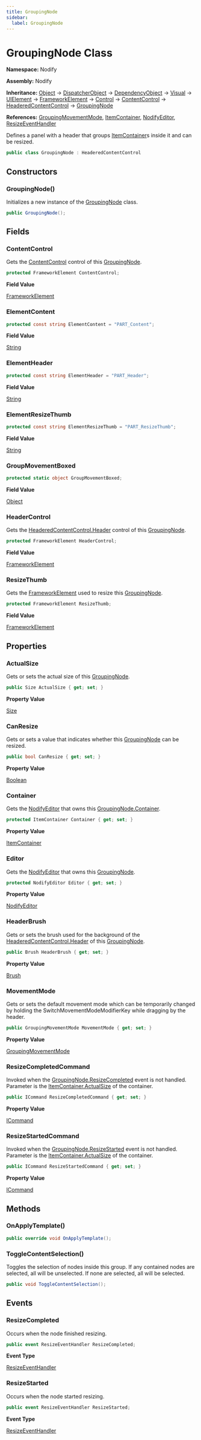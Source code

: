 ```yaml
---
title: GroupingNode
sidebar:
  label: GroupingNode
---
```


# GroupingNode Class  
  
**Namespace:** Nodify  
  
**Assembly:** Nodify  
  
**Inheritance:** [Object](https://docs.microsoft.com/en-us/dotnet/api/System.Object) → [DispatcherObject](https://docs.microsoft.com/en-us/dotnet/api/System.Windows.Threading.DispatcherObject) → [DependencyObject](https://docs.microsoft.com/en-us/dotnet/api/System.Windows.DependencyObject) → [Visual](https://docs.microsoft.com/en-us/dotnet/api/System.Windows.Media.Visual) → [UIElement](https://docs.microsoft.com/en-us/dotnet/api/System.Windows.UIElement) → [FrameworkElement](https://docs.microsoft.com/en-us/dotnet/api/System.Windows.FrameworkElement) → [Control](https://docs.microsoft.com/en-us/dotnet/api/System.Windows.Controls.Control) → [ContentControl](https://docs.microsoft.com/en-us/dotnet/api/System.Windows.Controls.ContentControl) → [HeaderedContentControl](https://docs.microsoft.com/en-us/dotnet/api/System.Windows.Controls.HeaderedContentControl) → [GroupingNode](Nodify_GroupingNode)  
  
**References:** [GroupingMovementMode](Nodify_GroupingMovementMode), [ItemContainer](Nodify_ItemContainer), [NodifyEditor](Nodify_NodifyEditor), [ResizeEventHandler](Nodify_Events_ResizeEventHandler)  
  
Defines a panel with a header that groups [ItemContainer](Nodify_ItemContainer)s inside it and can be resized.  
  
```csharp  
public class GroupingNode : HeaderedContentControl  
```  
  
## Constructors  
  
### GroupingNode()  
  
Initializes a new instance of the [GroupingNode](Nodify_GroupingNode) class.  
  
```csharp  
public GroupingNode();  
```  
  
## Fields  
  
### ContentControl  
  
Gets the [ContentControl](https://docs.microsoft.com/en-us/dotnet/api/System.Windows.Controls.ContentControl) control of this [GroupingNode](Nodify_GroupingNode).  
  
```csharp  
protected FrameworkElement ContentControl;  
```  
  
**Field Value**  
  
[FrameworkElement](https://docs.microsoft.com/en-us/dotnet/api/System.Windows.FrameworkElement)  
  
### ElementContent  
  
```csharp  
protected const string ElementContent = "PART_Content";  
```  
  
**Field Value**  
  
[String](https://docs.microsoft.com/en-us/dotnet/api/System.String)  
  
### ElementHeader  
  
```csharp  
protected const string ElementHeader = "PART_Header";  
```  
  
**Field Value**  
  
[String](https://docs.microsoft.com/en-us/dotnet/api/System.String)  
  
### ElementResizeThumb  
  
```csharp  
protected const string ElementResizeThumb = "PART_ResizeThumb";  
```  
  
**Field Value**  
  
[String](https://docs.microsoft.com/en-us/dotnet/api/System.String)  
  
### GroupMovementBoxed  
  
```csharp  
protected static object GroupMovementBoxed;  
```  
  
**Field Value**  
  
[Object](https://docs.microsoft.com/en-us/dotnet/api/System.Object)  
  
### HeaderControl  
  
Gets the [HeaderedContentControl.Header](https://docs.microsoft.com/en-us/dotnet/api/System.Windows.Controls.HeaderedContentControl#header) control of this [GroupingNode](Nodify_GroupingNode).  
  
```csharp  
protected FrameworkElement HeaderControl;  
```  
  
**Field Value**  
  
[FrameworkElement](https://docs.microsoft.com/en-us/dotnet/api/System.Windows.FrameworkElement)  
  
### ResizeThumb  
  
Gets the [FrameworkElement](https://docs.microsoft.com/en-us/dotnet/api/System.Windows.FrameworkElement) used to resize this [GroupingNode](Nodify_GroupingNode).  
  
```csharp  
protected FrameworkElement ResizeThumb;  
```  
  
**Field Value**  
  
[FrameworkElement](https://docs.microsoft.com/en-us/dotnet/api/System.Windows.FrameworkElement)  
  
## Properties  
  
### ActualSize  
  
Gets or sets the actual size of this [GroupingNode](Nodify_GroupingNode).  
  
```csharp  
public Size ActualSize { get; set; }  
```  
  
**Property Value**  
  
[Size](https://docs.microsoft.com/en-us/dotnet/api/System.Windows.Size)  
  
### CanResize  
  
Gets or sets a value that indicates whether this [GroupingNode](Nodify_GroupingNode) can be resized.  
  
```csharp  
public bool CanResize { get; set; }  
```  
  
**Property Value**  
  
[Boolean](https://docs.microsoft.com/en-us/dotnet/api/System.Boolean)  
  
### Container  
  
Gets the [NodifyEditor](Nodify_NodifyEditor) that owns this [GroupingNode.Container](Nodify_GroupingNode#container).  
  
```csharp  
protected ItemContainer Container { get; set; }  
```  
  
**Property Value**  
  
[ItemContainer](Nodify_ItemContainer)  
  
### Editor  
  
Gets the [NodifyEditor](Nodify_NodifyEditor) that owns this [GroupingNode](Nodify_GroupingNode).  
  
```csharp  
protected NodifyEditor Editor { get; set; }  
```  
  
**Property Value**  
  
[NodifyEditor](Nodify_NodifyEditor)  
  
### HeaderBrush  
  
Gets or sets the brush used for the background of the [HeaderedContentControl.Header](https://docs.microsoft.com/en-us/dotnet/api/System.Windows.Controls.HeaderedContentControl#header) of this [GroupingNode](Nodify_GroupingNode).  
  
```csharp  
public Brush HeaderBrush { get; set; }  
```  
  
**Property Value**  
  
[Brush](https://docs.microsoft.com/en-us/dotnet/api/System.Windows.Media.Brush)  
  
### MovementMode  
  
Gets or sets the default movement mode which can be temporarily changed by holding the SwitchMovementModeModifierKey while dragging by the header.  
  
```csharp  
public GroupingMovementMode MovementMode { get; set; }  
```  
  
**Property Value**  
  
[GroupingMovementMode](Nodify_GroupingMovementMode)  
  
### ResizeCompletedCommand  
  
Invoked when the [GroupingNode.ResizeCompleted](Nodify_GroupingNode#resizecompleted) event is not handled.
            Parameter is the [ItemContainer.ActualSize](Nodify_ItemContainer#actualsize) of the container.  
  
```csharp  
public ICommand ResizeCompletedCommand { get; set; }  
```  
  
**Property Value**  
  
[ICommand](https://docs.microsoft.com/en-us/dotnet/api/System.Windows.Input.ICommand)  
  
### ResizeStartedCommand  
  
Invoked when the [GroupingNode.ResizeStarted](Nodify_GroupingNode#resizestarted) event is not handled.
            Parameter is the [ItemContainer.ActualSize](Nodify_ItemContainer#actualsize) of the container.  
  
```csharp  
public ICommand ResizeStartedCommand { get; set; }  
```  
  
**Property Value**  
  
[ICommand](https://docs.microsoft.com/en-us/dotnet/api/System.Windows.Input.ICommand)  
  
## Methods  
  
### OnApplyTemplate()  
  
```csharp  
public override void OnApplyTemplate();  
```  
  
### ToggleContentSelection()  
  
Toggles the selection of nodes inside this group.
            If any contained nodes are selected, all will be unselected.
            If none are selected, all will be selected.  
  
```csharp  
public void ToggleContentSelection();  
```  
  
## Events  
  
### ResizeCompleted  
  
Occurs when the node finished resizing.  
  
```csharp  
public event ResizeEventHandler ResizeCompleted;  
```  
  
**Event Type**  
  
[ResizeEventHandler](Nodify_Events_ResizeEventHandler)  
  
### ResizeStarted  
  
Occurs when the node started resizing.  
  
```csharp  
public event ResizeEventHandler ResizeStarted;  
```  
  
**Event Type**  
  
[ResizeEventHandler](Nodify_Events_ResizeEventHandler)  
  

